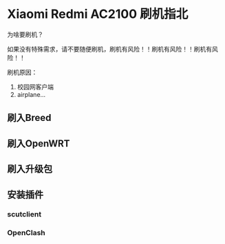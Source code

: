 # Xiaomi Redmi AC2100 刷机指北

为啥要刷机？

如果没有特殊需求，请不要随便刷机，刷机有风险！！刷机有风险！！刷机有风险！！

刷机原因：

1. 校园网客户端
2. airplane...

## 刷入Breed

## 刷入OpenWRT

## 刷入升级包

## 安装插件

### scutclient

### OpenClash

